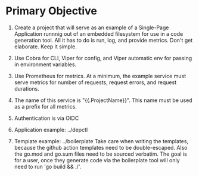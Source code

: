 # Primary Objective

1. Create a project that will serve as an example of a Single-Page Application runnnig out of an embedded filesystem for use in a code generation tool.  All it has to do is run, log, and provide metrics.  Don't get elaborate.  Keep it simple.

2. Use Cobra for CLI, Viper for config, and Viper automatic env for passing in environment variables.

3. Use Prometheus for metrics.  At a minimum, the example service must serve metrics for number of requests, request errors, and request durations.

4. The name of this service is "{{.ProjectName}}".  This name must be used as a prefix for all metrics.

5. Authentication is via OIDC

6. Application example: ../depctl

7. Template example: ../boilerplate  Take care when writing the templates, because the github action templates need to be double-escaped.  Also the go.mod and go.sum files need to be sourced verbatim.  The goal is for a user, once they generate code via the boilerplate tool will only need to run 'go build && ./<project name>'.
